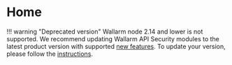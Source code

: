 # Home

!!! warning "Deprecated version"
    Wallarm node 2.14 and lower is not supported. We recommend updating Wallarm API Security modules to the latest product version with supported [new features](../updating-migrating/what-is-new/). To update your version, please follow the [instructions](../updating-migrating/nginx-modules/).